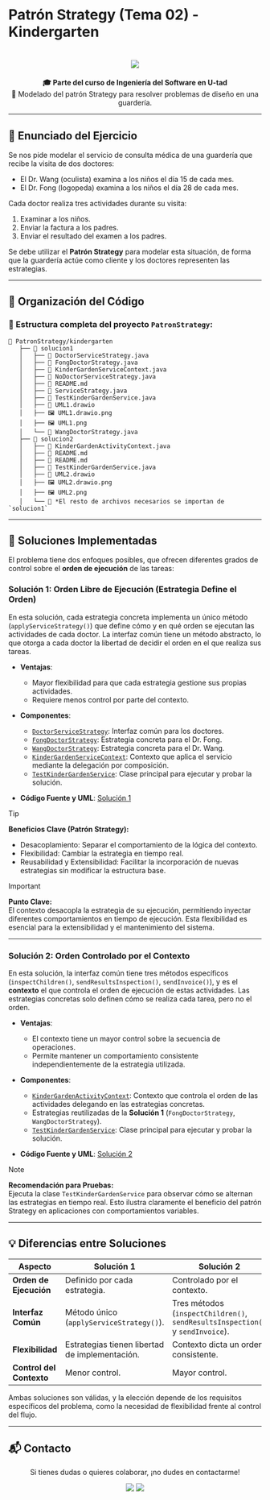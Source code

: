 # Patrón Strategy (Tema 02) - Kindergarten

<h1 align="center">
  <img src="https://readme-typing-svg.demolab.com/?font=Poppins&size=40&duration=4000&pause=1200&color=007CF0&center=true&vCenter=true&width=650&height=70&lines=Patr%C3%B3n+Strategy;Ejercicio+de+Dise%C3%B1o+de+Software" />
</h1>

<div align="center">
  <strong>🎓 Parte del curso de Ingeniería del Software en U-tad</strong><br>
  🚀 Modelado del patrón Strategy para resolver problemas de diseño en una guardería.
</div>

---

## 📄 Enunciado del Ejercicio

Se nos pide modelar el servicio de consulta médica de una guardería que recibe la visita de dos doctores:

- El Dr. Wang (oculista) examina a los niños el día 15 de cada mes.
- El Dr. Fong (logopeda) examina a los niños el día 28 de cada mes.

Cada doctor realiza tres actividades durante su visita:

1. Examinar a los niños.
2. Enviar la factura a los padres.
3. Enviar el resultado del examen a los padres.

Se debe utilizar el **Patrón Strategy** para modelar esta situación, de forma que la guardería actúe como cliente y los doctores representen las estrategias.

---

## 📂 Organización del Código

### 📁 Estructura completa del proyecto `PatronStrategy`:
```
📁 PatronStrategy/kindergarten  
   ├── 📁 solucion1  
   │   ├── 📄 DoctorServiceStrategy.java  
   │   ├── 📄 FongDoctorStrategy.java  
   │   ├── 📄 KinderGardenServiceContext.java  
   │   ├── 📄 NoDoctorServiceStrategy.java  
   │   ├── 📄 README.md  
   │   ├── 📄 ServiceStrategy.java  
   │   ├── 📄 TestKinderGardenService.java  
   │   ├── 📄 UML1.drawio  
   │   ├── 🖼️ UML1.drawio.png  
   │   ├── 🖼️ UML1.png  
   │   └── 📄 WangDoctorStrategy.java  
   ├── 📁 solucion2  
   │   ├── 📄 KinderGardenActivityContext.java  
   │   ├── 📄 README.md  
   │   ├── 📄 README.md  
   │   ├── 📄 TestKinderGardenService.java  
   │   ├── 📄 UML2.drawio  
   │   ├── 🖼️ UML2.drawio.png  
   │   ├── 🖼️ UML2.png  
   │   └── 📁 *El resto de archivos necesarios se importan de `solucion1`  
```

---

## 🌟 Soluciones Implementadas

El problema tiene dos enfoques posibles, que ofrecen diferentes grados de control sobre el **orden de ejecución** de las tareas:

### **Solución 1**: Orden Libre de Ejecución (Estrategia Define el Orden)
En esta solución, cada estrategia concreta implementa un único método (`applyServiceStrategy()`) que define cómo y en qué orden se ejecutan las actividades de cada doctor. La interfaz común tiene un método abstracto, lo que otorga a cada doctor la libertad de decidir el orden en el que realiza sus tareas.

- **Ventajas**:
    - Mayor flexibilidad para que cada estrategia gestione sus propias actividades.
    - Requiere menos control por parte del contexto.

- **Componentes**:
    - [`DoctorServiceStrategy`](https://github.com/ch0rtas/IS-Diseno_de_Software/blob/main/DisenoSoftware/src/Tema02/PatronStrategy/solucion1/DoctorServiceStrategy.java): Interfaz común para los doctores.
    - [`FongDoctorStrategy`](https://github.com/ch0rtas/IS-Diseno_de_Software/blob/main/DisenoSoftware/src/Tema02/PatronStrategy/solucion1/FongDoctorStrategy.java): Estrategia concreta para el Dr. Fong.
    - [`WangDoctorStrategy`](https://github.com/ch0rtas/IS-Diseno_de_Software/blob/main/DisenoSoftware/src/Tema02/PatronStrategy/solucion1/WangDoctorStrategy.java): Estrategia concreta para el Dr. Wang.
    - [`KinderGardenServiceContext`](https://github.com/ch0rtas/IS-Diseno_de_Software/blob/main/DisenoSoftware/src/Tema02/PatronStrategy/solucion1/KinderGardenServiceContext.java): Contexto que aplica el servicio mediante la delegación por composición.
    - [`TestKinderGardenService`](https://github.com/ch0rtas/IS-Diseno_de_Software/blob/main/DisenoSoftware/src/Tema02/PatronStrategy/solucion1/TestKinderGardenService.java): Clase principal para ejecutar y probar la solución.

- **Código Fuente y UML**:
  [Solución 1](https://github.com/ch0rtas/IS-Diseno_de_Software/tree/main/DisenoSoftware/src/Tema02/PatronStrategy/kindergarten/solucion1)

> [!TIP]  
> **Beneficios Clave (Patrón Strategy):**  
> - Desacoplamiento: Separar el comportamiento de la lógica del contexto.
> - Flexibilidad: Cambiar la estrategia en tiempo real.
> - Reusabilidad y Extensibilidad: Facilitar la incorporación de nuevas estrategias sin modificar la estructura base.

> [!IMPORTANT]  
> **Punto Clave:**  
> El contexto desacopla la estrategia de su ejecución, permitiendo inyectar diferentes comportamientos en tiempo de ejecución. Esta flexibilidad es esencial para la extensibilidad y el mantenimiento del sistema.

---

### **Solución 2**: Orden Controlado por el Contexto
En esta solución, la interfaz común tiene tres métodos específicos (`inspectChildren()`, `sendResultsInspection()`, `sendInvoice()`), y es el **contexto** el que controla el orden de ejecución de estas actividades. Las estrategias concretas solo definen cómo se realiza cada tarea, pero no el orden.

- **Ventajas**:
    - El contexto tiene un mayor control sobre la secuencia de operaciones.
    - Permite mantener un comportamiento consistente independientemente de la estrategia utilizada.

- **Componentes**:
    - [`KinderGardenActivityContext`](https://github.com/ch0rtas/IS-Diseno_de_Software/blob/main/DisenoSoftware/src/Tema02/PatronStrategy/solucion2/KinderGardenActivityContext.java): Contexto que controla el orden de las actividades delegando en las estrategias concretas.
    - Estrategias reutilizadas de la **Solución 1** (`FongDoctorStrategy`, `WangDoctorStrategy`).
    - [`TestKinderGardenService`](https://github.com/ch0rtas/IS-Diseno_de_Software/blob/main/DisenoSoftware/src/Tema02/PatronStrategy/solucion2/TestKinderGardenService.java): Clase principal para ejecutar y probar la solución.

- **Código Fuente y UML**:
  [Solución 2](https://github.com/ch0rtas/IS-Diseno_de_Software/tree/main/DisenoSoftware/src/Tema02/PatronStrategy/kindergarten/solucion2)

> [!NOTE]  
> **Recomendación para Pruebas:**  
> Ejecuta la clase `TestKinderGardenService` para observar cómo se alternan las estrategias en tiempo real. Esto ilustra claramente el beneficio del patrón Strategy en aplicaciones con comportamientos variables.

---

## 💡 Diferencias entre Soluciones

| Aspecto                          | **Solución 1**                              | **Solución 2**                                                    |
|-----------------------------------|---------------------------------------------|-------------------------------------------------------------------|
| **Orden de Ejecución**            | Definido por cada estrategia.               | Controlado por el contexto.                                       |
| **Interfaz Común**                | Método único (`applyServiceStrategy()`).    | Tres métodos (`inspectChildren()`, `sendResultsInspection()` y `sendInvoice`). |
| **Flexibilidad**                  | Estrategias tienen libertad de implementación. | Contexto dicta un orden consistente.                              |
| **Control del Contexto**          | Menor control.                              | Mayor control.                                                    |

Ambas soluciones son válidas, y la elección depende de los requisitos específicos del problema, como la necesidad de flexibilidad frente al control del flujo.

---

## 📬 Contacto

<p align="center">
  Si tienes dudas o quieres colaborar, ¡no dudes en contactarme!
</p>

<p align="center">
  <a href="https://www.linkedin.com/in/manuel-mart%C3%ADnez-ram%C3%B3n-415711265/"><img src="https://img.shields.io/badge/LinkedIn-%230077B5.svg?logo=linkedin&logoColor=white" /></a>
  <a href="mailto:manu08martinez@gmail.com"><img src="https://img.shields.io/badge/Email-%23D14836.svg?logo=gmail&logoColor=white" /></a>
</p>
